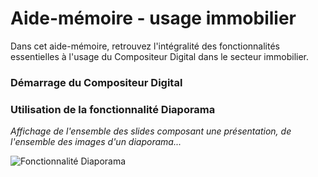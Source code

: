 # Aide-mémoire - usage immobilier

Dans cet aide-mémoire, retrouvez l'intégralité des fonctionnalités essentielles à l'usage du Compositeur Digital dans le secteur immobilier. 

### Démarrage du Compositeur Digital

### Utilisation de la fonctionnalité Diaporama

*Affichage de l'ensemble des slides composant une présentation, de l'ensemble des images d'un diaporama...*

![Fonctionnalité Diaporama](../../img/diaporama1.png)

